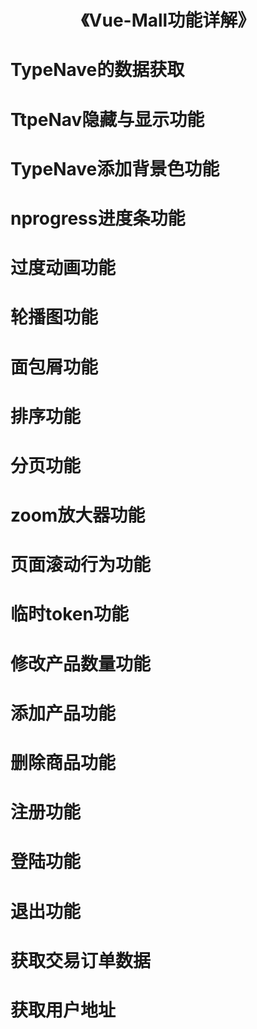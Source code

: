 # <h1 align="center">《Vue-Mall功能详解》</h1>

# TypeNave的数据获取

# TtpeNav隐藏与显示功能

# TypeNave添加背景色功能

# nprogress进度条功能

# 过度动画功能

# 轮播图功能

# 面包屑功能

# 排序功能

# 分页功能

# zoom放大器功能

# 页面滚动行为功能   

# 临时token功能

# 修改产品数量功能

# 添加产品功能

# 删除商品功能

# 注册功能

# 登陆功能

# 退出功能

# 获取交易订单数据

# 获取用户地址


